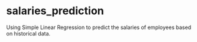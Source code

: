 # salaries_prediction
Using Simple Linear Regression to predict the salaries of employees based on historical data.
